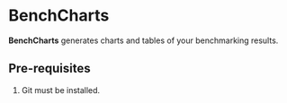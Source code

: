 # BenchCharts

__BenchCharts__ generates charts and tables of your benchmarking results.

## Pre-requisites

1. Git must be installed.